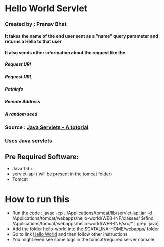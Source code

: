 # Hello World Servlet


### Created by : Pranav Bhat
#### It takes the name of the end user sent as a "name" query parameter and returns a Hello to that user
#### It also sends other information about the request like the 
##### Request URI
##### Request URL
##### PathInfo
##### Remote Address
##### A random seed
### Source : [Java Servlets - A tutorial](https://www.ntu.edu.sg/home/ehchua/programming/java/JavaServlets.html)
### Uses Java servlets

## Pre Required Software:
* Java 1.6 +
* servlet-api ( will be present in the tomcat folder)
* Tomcat

# How to run this
* Run the code : javac -cp .:/Applications/tomcat/lib/servlet-api.jar -d /Applications/tomcat/webapps/hello-world/WEB-INF/classes/ $(find /Applications/tomcat/webapps/hello-world/WEB-INF/src/* | grep .java)
* Add the folder hello-world into the $CATALINA-HOME/webapps/ folder
* Go to link [Hello World](http://localhost:8080/hello-world) and then follow other instructions
* You might even see some logs in the tomcat/required server console